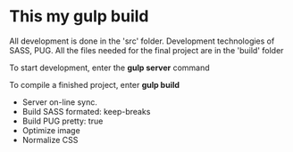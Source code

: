 <h1>This my gulp build</h1>

<p>All development is done in the 'src' folder. Development technologies of SASS, PUG. All the files needed for the final project are in the 'build' folder</p>

  <p>To start development, enter the <b>gulp server</b> command</p>
  
  <p>To compile a finished project, enter <b>gulp build</b></p>
<ul>
  <li>Server on-line sync.</li>
  <li>Build SASS formated: keep-breaks</li>
  <li>Build PUG pretty: true</li>
  <li>Optimize image</li>
  <li>Normalize CSS</li>
</ul>

